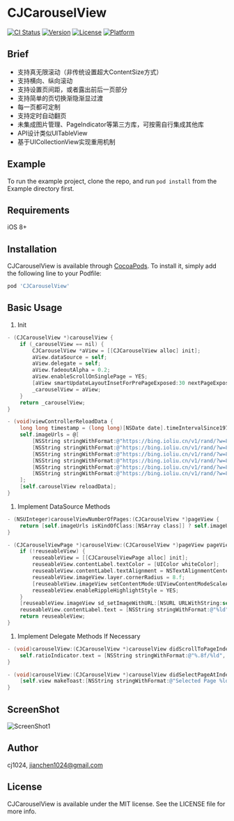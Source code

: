 # CJCarouselView

[![CI Status](https://img.shields.io/travis/cj1024/CJCarouselView.svg?style=flat)](https://travis-ci.org/cj1024/CJCarouselView)
[![Version](https://img.shields.io/cocoapods/v/CJCarouselView.svg?style=flat)](https://cocoapods.org/pods/CJCarouselView)
[![License](https://img.shields.io/cocoapods/l/CJCarouselView.svg?style=flat)](https://cocoapods.org/pods/CJCarouselView)
[![Platform](https://img.shields.io/cocoapods/p/CJCarouselView.svg?style=flat)](https://cocoapods.org/pods/CJCarouselView)

## Brief

* 支持真无限滚动（非传统设置超大ContentSize方式）
* 支持横向、纵向滚动
* 支持设置页间距，或者露出前后一页部分
* 支持简单的页切换渐隐渐显过渡
* 每一页都可定制
* 支持定时自动翻页
* 未集成图片管理、PageIndicator等第三方库，可按需自行集成其他库
* API设计类似UITableView
* 基于UICollectionView实现重用机制

## Example

To run the example project, clone the repo, and run `pod install` from the Example directory first.

## Requirements

iOS 8+

## Installation

CJCarouselView is available through [CocoaPods](https://cocoapods.org). To install
it, simply add the following line to your Podfile:

```ruby
pod 'CJCarouselView'
```

## Basic Usage

1. Init

``` objective-c
- (CJCarouselView *)carouselView {
    if (_carouselView == nil) {
        CJCarouselView *aView = [[CJCarouselView alloc] init];
        aView.dataSource = self;
        aView.delegate = self;
        aView.fadeoutAlpha = 0.2;
        aView.enableScrollOnSinglePage = YES;
        [aView smartUpdateLayoutInsetForPrePageExposed:30 nextPageExposed:30 pageGap:20];
        _carouselView = aView;
    }
    return _carouselView;
}

- (void)viewControllerReloadData {
    long long timestamp = (long long)[NSDate date].timeIntervalSince1970;
    self.imageUrls = @[
        [NSString stringWithFormat:@"https://bing.ioliu.cn/v1/rand/?w=800&h=600&t=%lld&i=0", timestamp],
        [NSString stringWithFormat:@"https://bing.ioliu.cn/v1/rand/?w=800&h=600&t=%lld&i=1", timestamp],
        [NSString stringWithFormat:@"https://bing.ioliu.cn/v1/rand/?w=800&h=600&t=%lld&i=2", timestamp],
        [NSString stringWithFormat:@"https://bing.ioliu.cn/v1/rand/?w=800&h=600&t=%lld&i=3", timestamp],
        [NSString stringWithFormat:@"https://bing.ioliu.cn/v1/rand/?w=800&h=600&t=%lld&i=4", timestamp],
        [NSString stringWithFormat:@"https://bing.ioliu.cn/v1/rand/?w=800&h=600&t=%lld&i=5", timestamp]
    ];
    [self.carouselView reloadData];
}
```

1. Implement DataSource Methods

``` objective-c
- (NSUInteger)carouselViewNumberOfPages:(CJCarouselView *)pageView {
    return [self.imageUrls isKindOfClass:[NSArray class]] ? self.imageUrls.count : 0;
}

- (CJCarouselViewPage *)carouselView:(CJCarouselView *)pageView pageViewAtIndex:(NSUInteger)index reuseableView:(CJCarouselViewPage *)reuseableView {
    if (!reuseableView) {
        reuseableView = [[CJCarouselViewPage alloc] init];
        reuseableView.contentLabel.textColor = [UIColor whiteColor];
        reuseableView.contentLabel.textAlignment = NSTextAlignmentCenter;
        reuseableView.imageView.layer.cornerRadius = 8.f;
        [reuseableView.imageView setContentMode:UIViewContentModeScaleAspectFill];
        reuseableView.enableRippleHighlightStyle = YES;
    }
    [reuseableView.imageView sd_setImageWithURL:[NSURL URLWithString:self.imageUrls[index]]];
    reuseableView.contentLabel.text = [NSString stringWithFormat:@"%ld", index];
    return reuseableView;
}
```

1. Implement Delegate Methods If Necessary

``` objective-c
- (void)carouselView:(CJCarouselView *)carouselView didScrollToPageIndexRatio:(CGFloat)pageIndexRatio {
    self.ratioIndicator.text = [NSString stringWithFormat:@"%.8f/%ld", pageIndexRatio + 1, carouselView.numberOfPages];
}

- (void)carouselView:(CJCarouselView *)carouselView didSelectPageAtIndex:(NSUInteger)index {
    [self.view makeToast:[NSString stringWithFormat:@"Selected Page %ld", index]];
}
```

## ScreenShot

![ScreenShot1](https://ftp.bmp.ovh/imgs/2020/12/68011dc7fba03ec0.gif)

## Author

cj1024, jianchen1024@gmail.com

## License

CJCarouselView is available under the MIT license. See the LICENSE file for more info.

